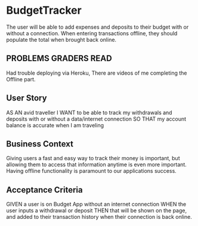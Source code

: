 # BudgetTracker
The user will be able to add expenses and deposits to their budget with or without a connection. When entering transactions offline, they should populate the total when brought back online.

## PROBLEMS GRADERS READ
Had trouble deploying via Heroku, There are videos of me completing the Offline part.

## User Story
AS AN avid traveller
I WANT to be able to track my withdrawals and deposits with or without a data/internet connection
SO THAT my account balance is accurate when I am traveling

## Business Context

Giving users a fast and easy way to track their money is important, but allowing them to access that information anytime is even more important. Having offline functionality is paramount to our applications success.


## Acceptance Criteria
GIVEN a user is on Budget App without an internet connection
WHEN the user inputs a withdrawal or deposit
THEN that will be shown on the page, and added to their transaction history when their connection is back online.
